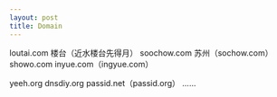 ```yaml
---
layout: post
title: Domain
---
```

loutai.com 楼台（近水楼台先得月）
soochow.com 苏州（sochow.com）
showo.com
inyue.com（ingyue.com）

yeeh.org
dnsdiy.org
passid.net（passid.org）
......